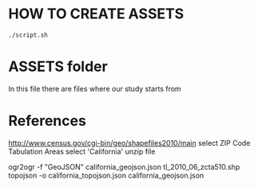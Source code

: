 HOW TO CREATE ASSETS
====================
```
./script.sh
```

ASSETS folder
=============
In this file there are files where our study starts from  


References
==========
http://www.census.gov/cgi-bin/geo/shapefiles2010/main
select ZIP Code Tabulation Areas
select 'California' 
unzip file 

ogr2ogr -f "GeoJSON" california_geojson.json tl_2010_06_zcta510.shp
topojson -o california_topojson.json california_geojson.json


